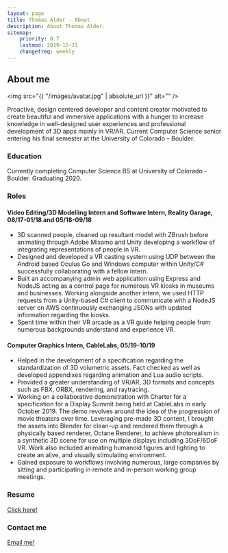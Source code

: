 ```yaml
---
layout: page
title: Thomas Alder - About
description: About Thomas Alder.
sitemap:
    priority: 0.7
    lastmod: 2019-12-31
    changefreq: weekly
---
```

## About me

<span class="image left"><img src="{{ "/images/avatar.jpg" | absolute_url }}" alt="" /></span>

Proactive, design centered developer and content creator motivated to create beautiful and immersive applications with a hunger to increase knowledge in well-designed user experiences and professional development of 3D apps mainly in VR/AR. Current Computer Science senior entering his final semester at the University of Colorado – Boulder.

### Education

Currently completing Computer Science BS at University of Colorado - Boulder. Graduating 2020.

### Roles

#### Video Editing/3D Modelling Intern and Software Intern, Reality Garage, 08/17-01/18 and 05/18-09/18

* 3D scanned people, cleaned up resultant model with ZBrush before animating through Adobe Mixamo and Unity developing a workflow of integrating representations of people in VR.
* Designed and developed a VR casting system using UDP between the Android based Oculus Go and Windows computer within Unity/C# successfully collaborating with a fellow intern.
* Built an accompanying admin web application using Express and NodeJS acting as a control page for numerous VR kiosks in museums and businesses. Working alongside another intern, we used HTTP requests from a Unity-based C# client to communicate with a NodeJS server on AWS continuously exchanging JSONs with updated information regarding the kiosks.
* Spent time within their VR arcade as a VR guide helping people from numerous backgrounds understand and experience VR.

#### Computer Graphics Intern, CableLabs, 05/19-10/19

* Helped in the development of a specification regarding the standardization of 3D volumetric assets. Fact checked as well as developed appendixes regarding animation and Lua audio scripts.
* Provided a greater understanding of VR/AR, 3D formats and concepts such as FBX, ORBX, rendering, and raytracing.
* Working on a collaborative demonstration with Charter for a specification for a Display Summit being held at CableLabs in early October 2019. The demo revolves around the idea of the progression of movie theaters over time. Leveraging pre-made 3D content, I brought the assets into Blender for clean-up and rendered them through a physically based renderer, Octane Renderer, to achieve photorealism in a synthetic 3D scene for use on multiple displays including 3DoF/6DoF VR. Work also included animating humanoid figures and lighting to create an alive, and visually stimulating environment.
* Gained exposure to workflows involving numerous, large companies by sitting and participating in remote and in-person working group meetings.

### Resume
<a href="../../assets/files/ThomasAlderResume11-17.pdf" class="button">Click here!</a>

### Contact me
<a href="mailto:thomas.alder999@gmail.com" class="button">Email me!</a>
